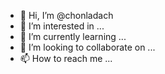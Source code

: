 - 👋 Hi, I’m @chonladach
- 👀 I’m interested in ...
- 🌱 I’m currently learning ...
- 💞️ I’m looking to collaborate on ...
- 📫 How to reach me ...

<!---
chonladach/chonladach is a ✨ special ✨ repository because its `README.md` (this file) appears on your GitHub profile.
You can click the Preview link to take a look at your changes.
--->
